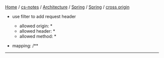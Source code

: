 [Home](https://mengxianbin.github.io) /
[cs-notes](https://mengxianbin.github.io/cs-notes/site) /
[Architecture](https://mengxianbin.github.io/cs-notes/site/Architecture) /
[Spring](https://mengxianbin.github.io/cs-notes/site/Architecture/Spring) /
[Spring](https://mengxianbin.github.io/cs-notes/site/Architecture/Spring/Spring) /
[cross origin](https://mengxianbin.github.io/cs-notes/site/Architecture/Spring/Spring/cross%20origin)

* use filter to add request header
    * allowed origin: *
    * allowed header: *
    * allowed method: *

* mapping: /**

---
